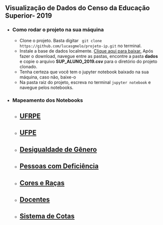 ## Visualização de Dados do Censo da Educação Superior- 2019

* ### Como rodar o projeto na sua máquina
  * Clone o projeto. Basta digitar ` git clone https://github.com/lucasgmelo/projeto-ip.git` no terminal.
  * Instale a base de dados localmente. [Clique aqui para baixar.](https://download.inep.gov.br/microdados/microdados_educacao_superior_2019.zip) Após fazer o download, navegue entre as pastas, encontre a pasta **dados** e copie o arquivo **SUP_ALUNO_2019.csv** para o diretório do projeto clonado.
  * Tenha certeza que você tem o jupyter notebook baixado na sua máquina, caso não, baixe-o
  * Na pasta raiz do projeto, escreva no terminal `jupyter notebook` e navegue pelos notebooks.

* ### Mapeamento dos Notebooks
  * ## [UFRPE](https://github.com/lucasgmelo/projeto-ip/blob/main/ufrpe_analise.ipynb)
  * ## [UFPE](https://github.com/lucasgmelo/projeto-ip/blob/main/ufpe_analise.ipynb)
  * ## [Desigualdade de Gênero](https://github.com/lucasgmelo/projeto-ip/blob/main/analise_idmed.ipynb)
  * ## [Pessoas com Deficiência](https://github.com/lucasgmelo/projeto-ip/blob/main/deficiencia_analise.ipynb)
  * ## [Cores e Raças](https://github.com/lucasgmelo/projeto-ip/blob/main/analise_racas.ipynb)
  * ## [Docentes](https://github.com/lucasgmelo/projeto-ip/blob/main/analise_docentes.ipynb)
  * ## [Sistema de Cotas](https://github.com/lucasgmelo/projeto-ip/blob/main/analise_cotistas.ipynb)
